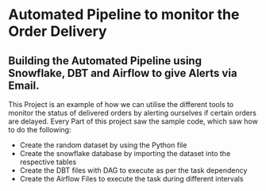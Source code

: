# Automated Pipeline to monitor the Order Delivery


## Building the Automated Pipeline using Snowflake, DBT and Airflow to give Alerts via Email.

This Project is an example of how we can utilise the different tools to monitor the status of delivered orders by alerting ourselves if certain orders are delayed. Every Part of this project saw the sample code, which saw how to do the following:

* Create the random dataset by using the Python file
* Create the snowflake database by importing the dataset into the respective tables
* Create the DBT files with DAG to execute as per the task dependency
* Create the Airflow Files to execute the task during different intervals 


